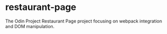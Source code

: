 # restaurant-page
The Odin Project Restaurant Page project focusing on webpack integration and DOM manipulation.
